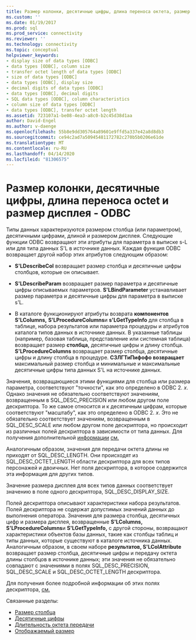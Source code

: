```yaml
---
title: Размер колонки, десятичные цифры, длина переноса октета, размер дисплея (ru) Документы Майкрософт
ms.custom: ''
ms.date: 01/19/2017
ms.prod: sql
ms.prod_service: connectivity
ms.reviewer: ''
ms.technology: connectivity
ms.topic: conceptual
helpviewer_keywords:
- display size of data types [ODBC]
- data types [ODBC], column size
- transfer octet length of data types [ODBC]
- size of data types [ODBC]
- data types [ODBC], display size
- decimal digits of data types [ODBC]
- data types [ODBC], decimal digits
- SQL data types [ODBC], column characteristics
- column size of data types [ODBC]
- data types [ODBC], transfer octet length
ms.assetid: 723107a1-be08-4ea3-a8c0-b2c45d38d1aa
author: David-Engel
ms.author: v-daenge
ms.openlocfilehash: 55b8e9dd305764a89601e9ffd5a337e42a8d8db3
ms.sourcegitcommit: ce94c2ad7a50945481172782c270b5b0206e61de
ms.translationtype: MT
ms.contentlocale: ru-RU
ms.lasthandoff: 04/14/2020
ms.locfileid: "81306575"
---
```

# <a name="column-size-decimal-digits-transfer-octet-length-and-display-size---odbc"></a>Размер колонки, десятичные цифры, длина переноса octet и размер дисплея - ODBC
Типы данных характеризуются размером столбца (или параметром), десятичными цифрами, длиной и размером дисплея. Следующие функции ODBC возвращают эти атрибуты для параметра в выписке s-L или для типа данных S'L в источнике данных. Каждая функция ODBC возвращает другой набор этих атрибутов следующим образом:  
  
-   **S'LDescribeCol** возвращает размер столбца и десятичные цифры столбцов, которые он описывает.  
  
-   **S'LDescribeParam** возвращает размер параметра и десятичные цифры описываемых параметров. **S'LBindParameter** устанавливает размер параметра и десятичные цифры для параметра в выписке s'L.  
  
-   В каталоге функционируют атрибуты возврата **компонентов S'LColumns,** **S'LProcedureColumns**и **s'LGetTypeInfo** для столбца в таблице, набора результатов или параметра процедуры и атрибутов каталога типов данных в источнике данных. В указанные таблицы (например, базовая таблица, представление или системная таблица) возвращает размер **столбца,** десятичные цифры и длину столбца. **S'LProcedureColumns** возвращает размер столбца, десятичные цифры и длину столбца в процедуре. **СЗЛГТиПифофо возвращает** максимальный размер столбца и минимальные и максимальные десятичные цифры типа данных S'L на источнике данных.  
  
 Значения, возвращающиеся этими функциями для столбца или размера параметра, соответствуют "точности", как это определено в ODBC 2. *x*. Однако значения не обязательно соответствуют значениям, возвращенным в SQL_DESC_PRECISION или любом другом поле дескриптора. То же самое относится и к десятичным цифрам, которые соответствуют "масштабу", как это определено в ODBC 2. *x*. Это не обязательно соответствует значениям, возвращенным в SQL_DESC_SCALE или любом другом поле дескриптора, но происходит из различных полей дескриптора в зависимости от типа данных. Для получения дополнительной [информации](../../../odbc/reference/appendixes/decimal-digits.md) [см.](../../../odbc/reference/appendixes/column-size.md)  
  
 Аналогичным образом, значения для передачи октета длины не приходят от SQL_DESC_LENGTH. Они происходят из SQL_DESC_OCTET_LENGTH области дескриптора для всех типов персонажей и двоичных. Нет поля дескриптора, в которое содержится эта информация для других типов.  
  
 Значение размера дисплея для всех типов данных соответствует значению в поле одного дескриптора, SQL_DESC_DISPLAY_SIZE.  
  
 Полей дескриптора описывают характеристики набора результатов. Полей дескриптора не содержат допустимых значений данных до выполнения оператора. Значения для размера столбца, десятичных цифр и размера дисплея, возвращенные **S'LColumns,** **S'LProcedureColumns**и **S'LGetTypeInfo,** с другой стороны, возвращают характеристики объектов базы данных, такие как столбцы таблиц и типы данных, которые существуют в каталоге источника данных. Аналогичным образом, в своем наборе **результатов, S'LColAttribute** возвращает размер столбца, десятичные цифры и передачу октета длины столбцов в источнике данных; эти значения не обязательно совпадают с значениями в полях SQL_DESC_PRECISION, SQL_DESC_SCALE и SQL_DESC_OCTET_LENGTH дескриптора.  
  
 Для получения более подробной информации об этих полях дескриптора, [см.](../../../odbc/reference/syntax/sqlsetdescfield-function.md)  
  
 Связанные разделы:  
  
-   [Размер столбца](../../../odbc/reference/appendixes/column-size.md)  
-   [Десятичные цифры](../../../odbc/reference/appendixes/decimal-digits.md)  
-   [Длительность октета передачи](../../../odbc/reference/appendixes/transfer-octet-length.md)  
-   [Отображаемый размер](../../../odbc/reference/appendixes/display-size.md)
